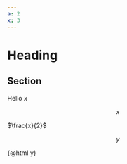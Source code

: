 ```yaml
---
a: 2
x: 3
---
```

# Heading

<script>
  import {math} from 'mathlifier';
  const y = math('2y+3');
</script>

## Section

Hello $x$

$$
x
$$

$\frac{x}{2}$

$$
{{y}}
$$

{@html y}
